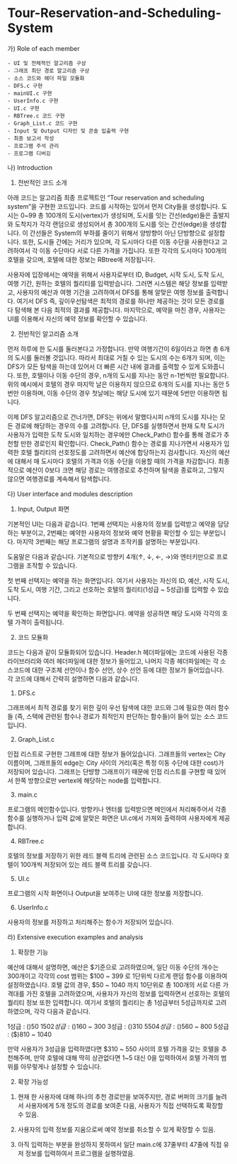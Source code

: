 # Tour-Reservation-and-Scheduling-System

가) Role of each member

	- UI 및 전체적인 알고리즘 구상
	- 그래프 최단 경로 알고리즘 구상
	- 소스 코드와 헤더 파일 모듈화
	- DFS.c 구현
	- mainUI.c 구현
	- UserInfo.c 구현
	- UI.c 구현
	- RBTree.c 코드 구현
	- Graph_List.c 코드 구현
	- Input 및 Output 디자인 및 콘솔 입출력 구현
	- 최종 보고서 작성
	- 프로그램 주석 관리
	- 프로그램 디버깅

나) Introduction

 1) 전반적인 코드 소개

 아래 코드는 알고리즘 최종 프로젝트인 “Tour reservation and scheduling system”을 구현한 코드입니다. 코드를 시작하는 있어서 먼저 City들을 생성합니다. 도시는 0~99 총 100개의 도시(vertex)가 생성되며, 도시를 잇는 간선(edge)들은 출발지와 도착지가 각각 랜덤으로 생성되어서 총 300개의 도시를 잇는 간선(edge)을 생성합니다. 이 간선들은 System의 부하를 줄이기 위해서 양방향이 아닌 단방향으로 설정합니다. 또한, 도시들 간에는 거리가 있으며, 각 도시마다 다른 이동 수단을 사용한다고 고려하여서 각 이동 수단마다 서로 다른 가격을 가집니다. 또한 각각의 도시마다 100개의 호텔을 갖으며, 호텔에 대한 정보는 RBtree에 저장됩니다.
 
 사용자에 입장에서는 예약을 위해서  사용자로부터 ID, Budget, 시작 도시, 도착 도시, 여행 기간, 원하는 호텔의 퀄리티를 입력받습니다. 그러면 시스템은 해당 정보를 입력받고, 사용자의 예산과 여행 기간을 고려하여서 DFS를 통해 알맞은 여행 정보를 출력합니다. 여기서 DFS 즉, 깊이우선탐색은 최적의 경로를 하나만 제공하는 것이 모든 경로를 다 탐색해 본 다음 최적의 결과를 제공합니다. 마지막으로, 예약을 마친 경우, 사용자는 UI를 이용해서 자신의 예약 정보를 확인할 수 있습니다.


 2) 전반적인 알고리즘 소개

 먼저 하루에 한 도시를 둘러본다고 가정합니다. 만약 여행기간이 6일이라고 하면 총 6개의 도시를 둘러볼 것입니다. 따라서 최대로 거칠 수 있는 도시의 수는 6개가 되며, 이는 DFS가 모든 탐색을 하는데 있어서 더 빠른 시간 내에 결과를 출력할 수 있게 도와줍니다. 또한, 호텔이나 이동 수단의 경우, n개의 도시를 지나는 동안 n-1번씩만 필요합니다. 위의 예시에서 호텔의 경우 마지막 날은 이용하지 않으므로 6개의 도시를 지나는 동안 5번만 이용하며, 이동 수단의 경우 첫날에는 해당 도시에 있기 때문에 5번만 이용하면 됩니다.
 
 이제 DFS 알고리즘으로 건너가면, DFS는 위에서 말했다시피 n개의 도시를 지나는 모든 경로에 해당하는 경우의 수를 고려합니다. 단, DFS를 실행하면서 현재 도착 도시가 사용자가 입력한 도착 도시와 일치하는 경우에만 Check_Path() 함수를 통해 경로가 추천할 만한 경로인지 확인합니다. Check_Path() 함수는 경로를 지나가면서 사용자가 입력한 호텔 퀄리티의 선호정도를 고려하면서 예산에 합당하는지 검사합니다. 자신의 예산에 대해서 매 도시마다 호텔의 가격과 이동 수단을 이용할 때의 가격을 차감합니다. 최종적으로 예산이 0보다 크면 해당 경로는 여행경로로 추천하며 탐색을 종료하고, 그렇지 않으면 여행경로를 계속해서 탐색합니다.



다) User interface and modules description

 1) Input, Output 화면

  기본적인 UI는 다음과 같습니다. 1번째 선택지는 사용자의 정보를 입력받고 예약을 담당하는 부분이고, 2번째는 예약한 사용자의 정보와 예약 현황을 확인할 수 있는 부분입니다. 마지막 3번째는 해당 프로그램의 설명과 조작키를 설명하는 부분입니다.

  도움말은 다음과 같습니다. 기본적으로 방향키 4개(↑, ↓, ←, →)와 엔터키만으로 프로그램을 조작할 수 있습니다.

  첫 번째 선택지는 예약을 하는 화면입니다. 여기서 사용자는 자신의 ID, 예산, 시작 도시, 도착 도시, 여행 기간, 그리고 선호하는 호텔의 퀄리티(1성급 ~ 5성급)를 입력할 수 있습니다. 

  두 번째 선택지는 예약을 확인하는 화면입니다. 예약을 성공하면 해당 도시와 각각의 호텔 가격이 출력됩니다. 

 2) 코드 모듈화

  코드는 다음과 같이 모듈화되어 있습니다. Header.h 헤더파일에는 코드에 사용된 각종 라이브러리와 여러 헤더파일에 대한 정보가 들어있고, 나머지 각종 헤더파일에는 각 소스코드에 대한 구조체 선언이나 함수 선언, 상수 선언 등에 대한 정보가 들어있습니다.
  각 코드에 대해서 간략히 설명하면 다음과 같습니다.

 1. DFS.c
 
그래프에서 최적 경로를 찾기 위한 깊이 우선 탐색에 대한 코드와 그에 필요한 여러 함수들 (즉, 스택에 관련된 함수나 경로가 최적인지 판단하는 함수들)이 들어 있는 소스 코드입니다.

 2. Graph_List.c

인접 리스트로 구현한 그래프에 대한 정보가 들어있습니다. 그래프들의 vertex는 City 이름이며, 그래프들의 edge는 City 사이의 거리(혹은 특정 이동 수단에 대한 cost)가 저장되어 있습니다. 그래프는 단뱡향 그래프이기 때문에 인접 리스트를 구현할 때 있어서 한쪽 방향으로만 vertex에 해당하는 node를 입력합니다.

 3. main.c

프로그램의 메인함수입니다. 방향키나 엔터를 입력받으면 메인에서 처리해주어서 각종 함수를 실행하거나 입력 값에 알맞은 화면은 UI.c에서 가져와 출력하여 사용자에게 제공합니다.

 4. RBTree.c

호텔의 정보를 저장하기 위한 레드 블랙 트리에 관련된 소스 코드입니다. 각 도시마다 호텔이 100개씩 저장되어 있는 레드 블랙 트리를 갖습니다.

 5. UI.c

프로그램의 시작 화면이나 Output을 보여주는 UI에 대한 정보를 저장합니다. 

 6. UserInfo.c

사용자의 정보를 저장하고 처리해주는 함수가 저장되어 있습니다.


라) Extensive execution examples and analysis
 
 1) 확장한 기능

 예산에 대해서 설명하면, 예산은 $기준으로 고려하였으며, 일단 이동 수단의 개수는 300개이고 각각의 cost 범위는 $100 ~ 399 로 1단위씩 다르게 랜덤 함수를 이용하여 설정하였습니다.
 호텔 값의 경우, $50 ~ 1040 까지 10단위로 총 100개의 서로 다른 가격대를 가진 호텔을 고려하였으며, 사용자가 자신의 정보를 입력하면서 선호하는 호텔의 퀄리티 정보 또한 입력합니다. 여기서 호텔의 퀄리티는 총 1성급부터 5성급까지로 고려하였으며, 각각 다음과 같습니다.

1성급 : ($)50 ~ 150
2성급 : ($)160 ~ 300
3성급 : ($)310 ~ 550
4성급 : ($)560 ~ 800
5성급 : ($)810 ~ 1040

만약 사용자가 3성급을 입력하였다면 $310 ~ 550 사이의 호텔 가격을 갖는 호텔을 추천해주며, 만약 호텔에 대해 딱히 상관없다면 1~5 대신 0을 입력하여서 호텔 가격의 범위를 아무렇게나 설정할 수 있습니다.

 2) 확장 가능성

 1. 현재 한 사용자에 대해 하나의 추천 경로만을 보여주지만, 경로 버퍼의 크기를 늘려서 사용자에게 5개 정도의 경로를 보여준 다음, 사용자가 직접 선택하도록 확장할 수 있음.

 2. 사용자의 입력 정보를 지움으로써 예약 정보를 취소할 수 있게 확장할 수 있음.

 3. 아직 입력하는 부분을 완성하지 못하여서 일단 main.c에 37줄부터 47줄에 직접 유저 정보를 입력하여서 프로그램을 실행하였음. 
